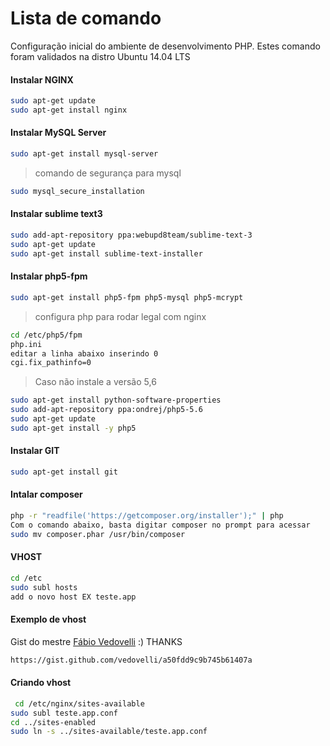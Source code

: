 # Lista de comando 
Configuração inicial do ambiente de desenvolvimento PHP.
Estes comando foram validados na distro Ubuntu 14.04 LTS

#### Instalar NGINX
```sh
sudo apt-get update
sudo apt-get install nginx
```

#### Instalar MySQL Server
```sh
sudo apt-get install mysql-server
```
> comando de segurança para mysql
```sh
sudo mysql_secure_installation
```

#### Instalar sublime text3
```sh
sudo add-apt-repository ppa:webupd8team/sublime-text-3
sudo apt-get update
sudo apt-get install sublime-text-installer
```

#### Instalar php5-fpm
```sh
sudo apt-get install php5-fpm php5-mysql php5-mcrypt
```
> configura php para rodar legal com nginx
```sh
cd /etc/php5/fpm
php.ini
editar a linha abaixo inserindo 0
cgi.fix_pathinfo=0
```
> Caso não instale a versão 5,6
```sh
sudo apt-get install python-software-properties 
sudo add-apt-repository ppa:ondrej/php5-5.6 
sudo apt-get update 
sudo apt-get install -y php5
```

#### Instalar GIT
```sh
sudo apt-get install git
```

#### Intalar composer
```sh
php -r "readfile('https://getcomposer.org/installer');" | php
Com o comando abaixo, basta digitar composer no prompt para acessar
sudo mv composer.phar /usr/bin/composer
```

#### VHOST
```sh
cd /etc
sudo subl hosts
add o novo host EX teste.app
```

#### Exemplo de vhost

Gist do mestre [Fábio Vedovelli](https://github.com/vedovelli) :) THANKS
```sh
https://gist.github.com/vedovelli/a50fdd9c9b745b61407a
```

#### Criando vhost
```sh
 cd /etc/nginx/sites-available
sudo subl teste.app.conf
cd ../sites-enabled
sudo ln -s ../sites-available/teste.app.conf
```